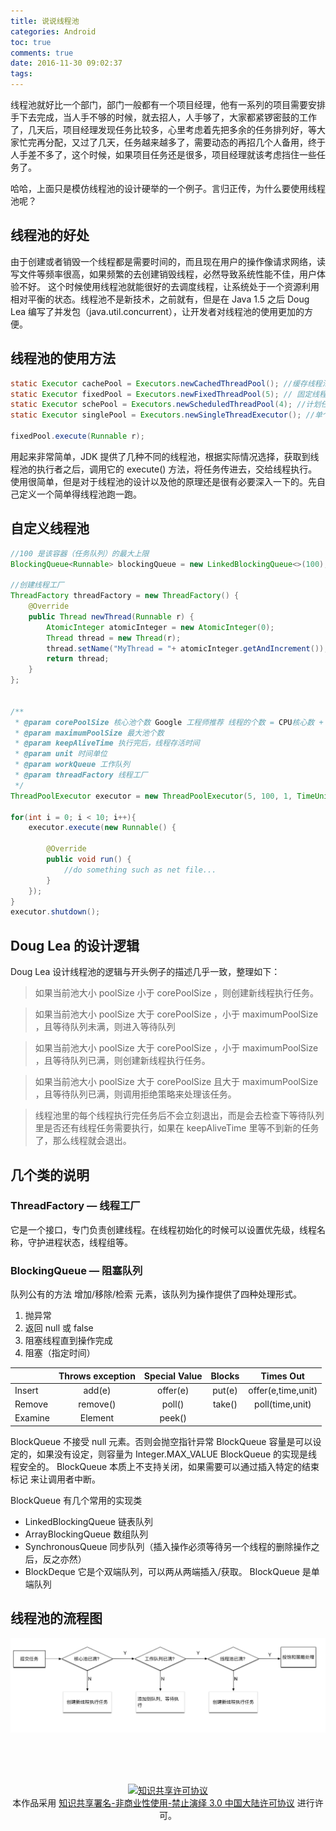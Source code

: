 ```yaml
---
title: 说说线程池
categories: Android
toc: true
comments: true
date: 2016-11-30 09:02:37
tags:
---
```


线程池就好比一个部门，部门一般都有一个项目经理，他有一系列的项目需要安排手下去完成，当人手不够的时候，就去招人，人手够了，大家都紧锣密鼓的工作了，几天后，项目经理发现任务比较多，心里考虑着先把多余的任务排列好，等大家忙完再分配，又过了几天，任务越来越多了，需要动态的再招几个人备用，终于人手差不多了，这个时候，如果项目任务还是很多，项目经理就该考虑挡住一些任务了。

<!--more-->

哈哈，上面只是模仿线程池的设计硬举的一个例子。言归正传，为什么要使用线程池呢？

## 线程池的好处

由于创建或者销毁一个线程都是需要时间的，而且现在用户的操作像请求网络，读写文件等频率很高，如果频繁的去创建销毁线程，必然导致系统性能不佳，用户体验不好。 这个时候使用线程池就能很好的去调度线程，让系统处于一个资源利用相对平衡的状态。线程池不是新技术，之前就有，但是在 Java 1.5 之后 Doug Lea 编写了并发包（java.util.concurrent），让开发者对线程池的使用更加的方便。



## 线程池的使用方法

```java
static Executor cachePool = Executors.newCachedThreadPool(); //缓存线程池
static Executor fixedPool = Executors.newFixedThreadPool(5); // 固定线程个数的线程池
static Executor schePool = Executors.newScheduledThreadPool(4); //计划任务线程池
static Executor singlePool = Executors.newSingleThreadExecutor(); //单个线程

fixedPool.execute(Runnable r);
```

用起来非常简单，JDK 提供了几种不同的线程池，根据实际情况选择，获取到线程池的执行者之后，调用它的   execute() 方法，将任务传进去，交给线程执行。使用很简单，但是对于线程池的设计以及他的原理还是很有必要深入一下的。先自己定义一个简单得线程池跑一跑。



## 自定义线程池

```java
//100 是该容器（任务队列）的最大上限
BlockingQueue<Runnable> blockingQueue = new LinkedBlockingQueue<>(100);

//创建线程工厂
ThreadFactory threadFactory = new ThreadFactory() {
	@Override
	public Thread newThread(Runnable r) {
		AtomicInteger atomicInteger = new AtomicInteger(0);
		Thread thread = new Thread(r);
		thread.setName("MyThread = "+ atomicInteger.getAndIncrement());
		return thread;
	}
};


/**
 * @param corePoolSize 核心池个数 Google 工程师推荐 线程的个数 = CPU核心数 + 1  
 * @param maximumPoolSize 最大池个数
 * @param keepAliveTime 执行完后，线程存活时间
 * @param unit 时间单位
 * @param workQueue 工作队列
 * @param threadFactory 线程工厂
 */
ThreadPoolExecutor executor = new ThreadPoolExecutor(5, 100, 1, TimeUnit.SECONDS, blockingQueue, threadFactory);

for(int i = 0; i < 10; i++){
	executor.execute(new Runnable() {

		@Override
		public void run() {
			//do something such as net file...
		}
	});
}
executor.shutdown();
```



## Doug Lea 的设计逻辑

Doug Lea 设计线程池的逻辑与开头例子的描述几乎一致，整理如下：

> 如果当前池大小 poolSize 小于 corePoolSize ，则创建新线程执行任务。

> 如果当前池大小 poolSize 大于 corePoolSize ，小于 maximumPoolSize ，且等待队列未满，则进入等待队列

> 如果当前池大小 poolSize 大于 corePoolSize ，小于 maximumPoolSize ，且等待队列已满，则创建新线程执行任务。

> 如果当前池大小 poolSize 大于 corePoolSize 且大于 maximumPoolSize ，且等待队列已满，则调用拒绝策略来处理该任务。

> 线程池里的每个线程执行完任务后不会立刻退出，而是会去检查下等待队列里是否还有线程任务需要执行，如果在 keepAliveTime 里等不到新的任务了，那么线程就会退出。



## 几个类的说明

### ThreadFactory — 线程工厂
它是一个接口，专门负责创建线程。在线程初始化的时候可以设置优先级，线程名称，守护进程状态，线程组等。

### BlockingQueue — 阻塞队列
队列公有的方法 增加/移除/检索 元素，该队列为操作提供了四种处理形式。

1. 抛异常
2. 返回 null 或 false 
3. 阻塞线程直到操作完成 
4. 阻塞（指定时间）

|         | Throws exception | Special Value | Blocks |     Times Out      |
| ------- | :--------------: | :-----------: | :----: | :----------------: |
| Insert  |      add(e)      |   offer(e)    | put(e) | offer(e,time,unit) |
| Remove  |     remove()     |    poll()     | take() |  poll(time,unit)   |
| Examine |     Element      |    peek()     |        |                    |

BlockQueue 不接受 null 元素。否则会抛空指针异常
BlockQueue 容量是可以设定的，如果没有设定，则容量为 Integer.MAX_VALUE
BlockQueue 的实现是线程安全的。
BlockQueue 本质上不支持关闭，如果需要可以通过插入特定的结束标记 来让调用者中断。

BlockQueue 有几个常用的实现类
- LinkedBlockingQueue 链表队列
- ArrayBlockingQueue 数组队列
- SynchronousQueue 同步队列（插入操作必须等待另一个线程的删除操作之后，反之亦然）
- BlockDeque 它是个双端队列，可以两从两端插入/获取。 BlockQueue 是单端队列

## 线程池的流程图

![ThreadPool](/images/ThreadPool.png)


<br /><br /><br />

<center>
<a rel="license" href="http://creativecommons.org/licenses/by-nc-nd/3.0/cn/"><img alt="知识共享许可协议" style="border-width:0" src="https://i.creativecommons.org/l/by-nc-nd/3.0/cn/88x31.png" /></a><br />
本作品采用 <a rel="license" href="http://creativecommons.org/licenses/by-nc-nd/3.0/cn/">知识共享署名-非商业性使用-禁止演绎 3.0 中国大陆许可协议</a> 进行许可。
</center>
